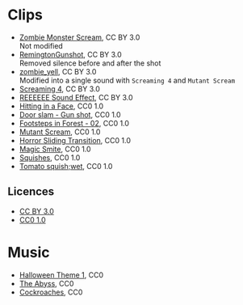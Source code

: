 # Clips

- [Zombie Monster Scream](https://freesound.org/people/redafs/sounds/348310/), CC BY 3.0  
    Not modified
- [RemingtonGunshot](https://freesound.org/people/fastson/sounds/50618/), CC BY 3.0  
    Removed silence before and after the shot
- [zombie_yell](https://freesound.org/people/JarAxe/sounds/92026/), CC BY 3.0  
    Modified into a single sound with `Screaming 4` and `Mutant Scream`
- [Screaming 4](https://freesound.org/people/vtownpunks/sounds/63636/), CC BY 3.0
- [REEEEEE Sound Effect](https://audiograb.com/7VdB0sUQ), CC BY 3.0
- [Hitting in a Face](https://freesound.org/people/florianreichelt/sounds/460509/), CC0 1.0  
- [Door slam - Gun shot](https://freesound.org/people/coolguy244e/sounds/266915/), CC0 1.0
- [Footsteps in Forest - 02](https://freesound.org/people/Gutek/sounds/201884/), CC0 1.0
- [Mutant Scream](https://freesound.org/people/scorpion67890/sounds/396797/), CC0 1.0
- [Horror Sliding Transition](https://freesound.org/people/qubodup/sounds/169727/), CC0 1.0
- [Magic Smite](https://freesound.org/people/spookymodem/sounds/249819/), CC0 1.0
- [Squishes](https://freesound.org/people/Eneasz/sounds/216882/), CC0 1.0
- [Tomato squish;wet](https://freesound.org/people/HonorHunter/sounds/271666/), CC0 1.0

## Licences

- [CC BY 3.0](https://creativecommons.org/licenses/by/3.0/)
- [CC0 1.0](https://creativecommons.org/publicdomain/zero/1.0/)

# Music

- [Halloween Theme 1](https://freepd.com/horror.php), CC0 
- [The Abyss](https://freepd.com/horror.php), CC0 
- [Cockroaches](https://freepd.com/horror.php), CC0 